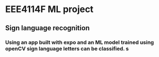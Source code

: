 # EEE4114F ML project
## Sign language recognition
### Using an app built with expo and an ML model trained using openCV sign language letters can be classified. s
